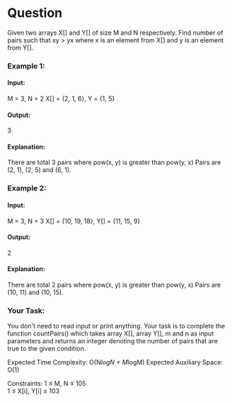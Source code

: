 # Question
Given two arrays X[] and Y[] of size M and N respectively. Find number of pairs such that xy > yx where x is an element from X[] and y is an element from Y[].

### Example 1:

#### Input:
M = 3, N = 2
X[] = {2, 1, 6}, Y = {1, 5}
#### Output: 
3
#### Explanation: 
There are total 3 pairs 
where pow(x, y) is greater than pow(y, x) 
Pairs are (2, 1), (2, 5) and (6, 1).

### Example 2:

#### Input:
M = 3, N = 3
X[] = {10, 19, 18}, Y[] = {11, 15, 9}
#### Output:
 2
#### Explanation:
There are total 2 pairs 
where pow(x, y) is greater than pow(y, x) 
Pairs are (10, 11) and (10, 15).

### Your Task:
You don't need to read input or print anything. Your task is to complete the function countPairs() which takes array X[], array Y[], m and n as input parameters and returns an integer denoting the number of pairs that are true to the given condition. 


Expected Time Complexity: O(N*logN + M*logM)
Expected Auxiliary Space: O(1)


Constraints:
1 ≤ M, N ≤ 105 <br />
1 ≤ X[i], Y[i] ≤ 103


 